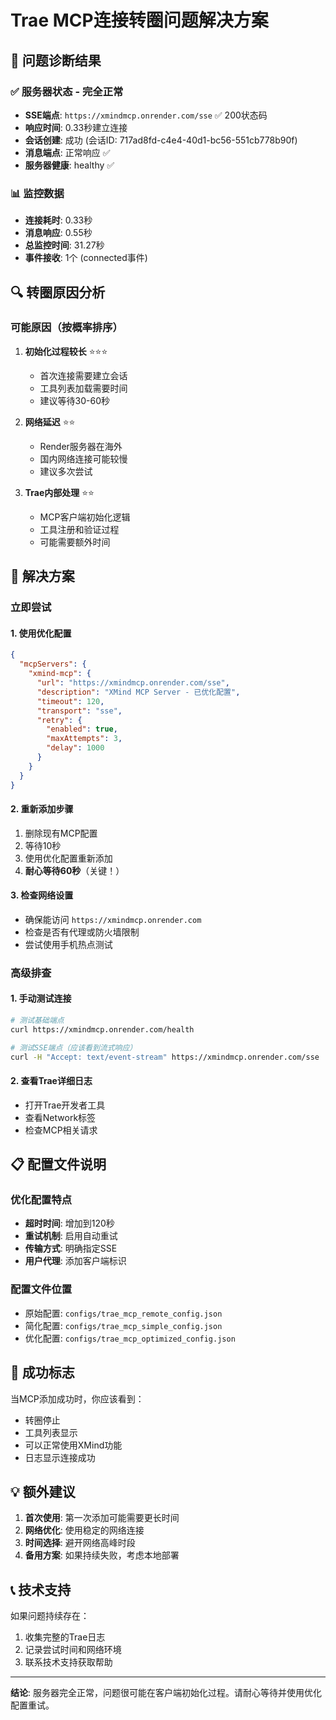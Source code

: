 # Trae MCP连接转圈问题解决方案

## 🎯 问题诊断结果

### ✅ 服务器状态 - 完全正常
- **SSE端点**: `https://xmindmcp.onrender.com/sse` ✅ 200状态码
- **响应时间**: 0.33秒建立连接
- **会话创建**: 成功 (会话ID: 717ad8fd-c4e4-40d1-bc56-551cb778b90f)
- **消息端点**: 正常响应 ✅
- **服务器健康**: healthy ✅

### 📊 监控数据
- **连接耗时**: 0.33秒
- **消息响应**: 0.55秒
- **总监控时间**: 31.27秒
- **事件接收**: 1个 (connected事件)

## 🔍 转圈原因分析

### 可能原因（按概率排序）

1. **初始化过程较长** ⭐⭐⭐
   - 首次连接需要建立会话
   - 工具列表加载需要时间
   - 建议等待30-60秒

2. **网络延迟** ⭐⭐
   - Render服务器在海外
   - 国内网络连接可能较慢
   - 建议多次尝试

3. **Trae内部处理** ⭐⭐
   - MCP客户端初始化逻辑
   - 工具注册和验证过程
   - 可能需要额外时间

## 🚀 解决方案

### 立即尝试

#### 1. 使用优化配置
```json
{
  "mcpServers": {
    "xmind-mcp": {
      "url": "https://xmindmcp.onrender.com/sse",
      "description": "XMind MCP Server - 已优化配置",
      "timeout": 120,
      "transport": "sse",
      "retry": {
        "enabled": true,
        "maxAttempts": 3,
        "delay": 1000
      }
    }
  }
}
```

#### 2. 重新添加步骤
1. 删除现有MCP配置
2. 等待10秒
3. 使用优化配置重新添加
4. **耐心等待60秒**（关键！）

#### 3. 检查网络设置
- 确保能访问 `https://xmindmcp.onrender.com`
- 检查是否有代理或防火墙限制
- 尝试使用手机热点测试

### 高级排查

#### 1. 手动测试连接
```bash
# 测试基础端点
curl https://xmindmcp.onrender.com/health

# 测试SSE端点（应该看到流式响应）
curl -H "Accept: text/event-stream" https://xmindmcp.onrender.com/sse
```

#### 2. 查看Trae详细日志
- 打开Trae开发者工具
- 查看Network标签
- 检查MCP相关请求

## 📋 配置文件说明

### 优化配置特点
- **超时时间**: 增加到120秒
- **重试机制**: 启用自动重试
- **传输方式**: 明确指定SSE
- **用户代理**: 添加客户端标识

### 配置文件位置
- 原始配置: `configs/trae_mcp_remote_config.json`
- 简化配置: `configs/trae_mcp_simple_config.json`
- 优化配置: `configs/trae_mcp_optimized_config.json`

## 🎉 成功标志

当MCP添加成功时，你应该看到：
- 转圈停止
- 工具列表显示
- 可以正常使用XMind功能
- 日志显示连接成功

## 💡 额外建议

1. **首次使用**: 第一次添加可能需要更长时间
2. **网络优化**: 使用稳定的网络连接
3. **时间选择**: 避开网络高峰时段
4. **备用方案**: 如果持续失败，考虑本地部署

## 📞 技术支持

如果问题持续存在：
1. 收集完整的Trae日志
2. 记录尝试时间和网络环境
3. 联系技术支持获取帮助

---

**结论**: 服务器完全正常，问题很可能在客户端初始化过程。请耐心等待并使用优化配置重试。